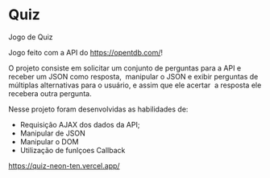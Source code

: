 # Quiz
 Jogo de Quiz
 
Jogo feito com a API do https://opentdb.com/!

  O projeto consiste em solicitar um conjunto de perguntas para a API e receber um JSON como resposta,
 manipular o JSON e exibir perguntas de múltiplas alternativas para o usuário, e assim que ele acertar
 a resposta ele recebera outra pergunta.

Nesse projeto foram desenvolvidas as habilidades de:

   - Requisição AJAX dos dados da API;
   - Manipular de JSON
   - Manipular o DOM
   - Utilização de funlçoes Callback

https://quiz-neon-ten.vercel.app/
